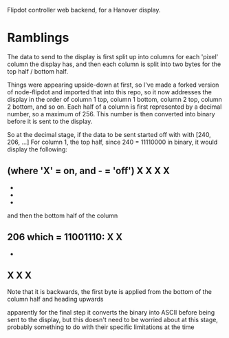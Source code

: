 Flipdot controller web backend, for a Hanover display.

# Ramblings

The data to send to the display is first split up into columns for each 'pixel' column the display has, and then each column is split into two bytes for the top half / bottom half.

Things were appearing upside-down at first, so I've made a forked version of node-flipdot and imported that into this repo, so it now addresses the display in the order of column 1 top, column 1 bottom, column 2 top, column 2 bottom, and so on.
Each half of a column is first represented by a decimal number, so a maximum of 256.
This number is then converted into binary before it is sent to the display.

So at the decimal stage, if the data to be sent started off with with [240, 206, ...]
For column 1, the top half, since 240 = 11110000 in binary, it would display the following:

(where 'X' = on, and - = 'off')
X
X
X
X
-
-
-
-

and then the bottom half of the column

206 which = 11001110:
X
X
-
-
X
X
X
-

Note that it is backwards, the first byte is applied from the bottom of the column half and heading upwards

apparently for the final step it converts the binary into ASCII before being sent to the display,
but this doesn't need to be worried about at this stage, probably something to do with their specific limitations at the time
